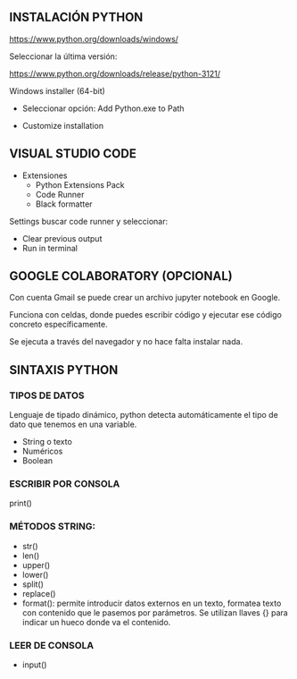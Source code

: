
## INSTALACIÓN PYTHON

https://www.python.org/downloads/windows/

Seleccionar la última versión:

https://www.python.org/downloads/release/python-3121/

Windows installer (64-bit)

* Seleccionar opción: Add Python.exe to Path

* Customize installation

## VISUAL STUDIO CODE

* Extensiones
    * Python Extensions Pack
    * Code Runner
    * Black formatter

Settings buscar code runner y seleccionar:

* Clear previous output
* Run in terminal

## GOOGLE COLABORATORY (OPCIONAL)

Con cuenta Gmail se puede crear un archivo jupyter notebook en Google.

Funciona con celdas, donde puedes escribir código y ejecutar ese código concreto específicamente.

Se ejecuta a través del navegador y no hace falta instalar nada.

## SINTAXIS PYTHON

### TIPOS DE DATOS

Lenguaje de tipado dinámico, python detecta automáticamente el tipo de dato que tenemos en una variable.

* String o texto
* Numéricos
* Boolean

### ESCRIBIR POR CONSOLA

print()

### MÉTODOS STRING:

* str()
* len()
* upper()
* lower()
* split()
* replace()
* format(): permite introducir datos externos en un texto, formatea texto con contenido que le pasemos por parámetros. Se utilizan llaves {} para indicar un hueco donde va el contenido.

### LEER DE CONSOLA

* input()

